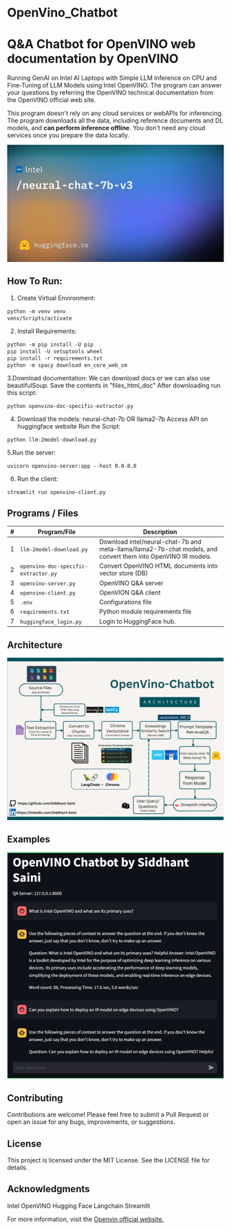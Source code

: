 # OpenVino_Chatbot
# Q&A Chatbot for OpenVINO web documentation by OpenVINO

Running GenAI on Intel AI Laptops with Simple LLM Inference on CPU and Fine-Tuning of LLM Models using Intel OpenVINO. The program can answer your questions by referring the OpenVINO technical documentation from the OpenVINO official web site.

This program doesn't rely on any cloud services or webAPIs for inferencing. The program downloads all the data, including reference documents and DL models, and **can perform inference offline**. You don't need any cloud services once you prepare the data locally. 

![pic1](./resources//neural-chat-7b-v3.png)

## How To Run:
1. Create Virtual Environment:
```
python -m venv venv
venv/Scripts/activate
```
2. Install Requirements:
```
python -m pip install -U pip
pip install -U setuptools wheel
pip install -r requirements.txt
python -m spacy download en_core_web_sm
```
3.Download documentation:
We can download docs or we can also use beautifulSoup. Save the contents in "files_html_doc"
After downloading run this script:
```
python openvino-doc-specific-extractor.py
```
4. Download the models:
neural-chat-7b OR llama2-7b 
Access API on huggingface website
Run the Script:
```
python llm-2model-download.py
```
5.Run the server:
```
uvicorn openvino-server:app --host 0.0.0.0
```
6. Run the client:
```
streamlit run openvino-client.py
```

## Programs / Files

|#|Program/File|Description|
|---|---|---|
|1|`llm-2model-download.py`|Download intel/neural-chat-7b and meta-llama/llama2-7b-chat models, and convert them into OpenVINO IR models.|
|2|`openvino-doc-specific-extractor.py`|Convert OpenVINO HTML documents into vector store (DB)|
|3|`openvino-server.py`|OpenVINO Q&A server|
|4|`openvino-client.py`|OpenVION Q&A client|
|5|`.env`|Configurations file|
|6|`requirements.txt`|Python module requirements file|
|7|`huggingface_login.py`|Login to HuggingFace hub.|

## Architecture
![pic1](./resources//Architecture_Diagram.png)

## Examples
![pic1](./resources//ss.png)


## Contributing
Contributions are welcome! Please feel free to submit a Pull Request or open an issue for any bugs, improvements, or suggestions.

## License
This project is licensed under the MIT License. See the LICENSE file for details.

## Acknowledgments
Intel OpenVINO
Hugging Face
Langchain
Streamlit

For more information, visit the [Openvin official website.](https://docs.openvino.ai/2024/index.html)
